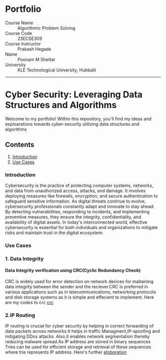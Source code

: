 # Portfolio

<dl>
<dt>Course Name</dt>
<dd>Algorithmic Problem Solving</dd>
<dt>Course Code</dt>
<dd>23ECSE309</dd>
<dt>Course Instructor</dt>
<dd>Prakash Hegade</dd>
<dt>Name</dt>
<dd>Poonam M Shettar</dd>
<dt>University</dt>
<dd>KLE Technological University, Hubballi</dd>
</dl>

---

# Cyber Security: Leveraging Data Structures and Algorithms

Welcome to my portfolio! Within this repository, you'll find my ideas and exploarations towards cyber-security utilizing data structures and algorithms

## Contents

1. [Introduction](#introduction)
2. [Use Cases](#use-cases)

### Introduction

Cybersecurity is the practice of protecting computer systems, networks, and data from unauthorized access, attacks, and damage. It involves deploying measures like firewalls, encryption, and secure authentication to safeguard sensitive information. As digital threats continue to evolve, cybersecurity professionals constantly adapt and innovate to stay ahead. By detecting vulnerabilities, responding to incidents, and implementing preventive measures, they ensure the integrity, confidentiality, and availability of digital assets. In today's interconnected world, effective cybersecurity is essential for both individuals and organizations to mitigate risks and maintain trust in the digital ecosystem.<br>

### Use Cases

### 1. Data Integrity

#### Data Integrity verification using CRC(Cyclic Redundancy Check)

CRC is widely used for error detection on network devices for maitaining data integrity between the sender and the reciever.CRC is preferred in various applications such as in telecommunications, networking protocols and disk storage systems as it is simple and effecient to implement.
Here are my codes to crc [crc](codes/CRC/crc.md)

### 2.IP Routing

IP routing is crucial for cyber security by helping in correct forwarding of data packets across networks.It helps in traffic Managment,IP-spoofing and mitigating DDos attacks. Also,it enables network segmentation thereby reducing malware spread.As IP address are stored in binary sequences Tries can be used for efficient storage and retrieval of these sequences where trie represents IP address. Here's further [eloboration](Explanations/IP_routing.md)
